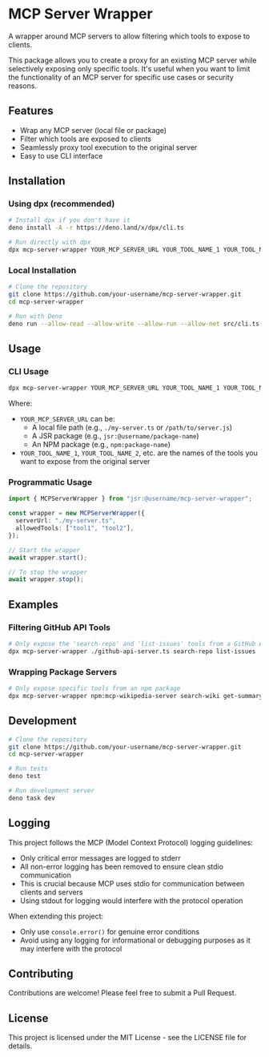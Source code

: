 # MCP Server Wrapper

A wrapper around MCP servers to allow filtering which tools to expose to clients.

This package allows you to create a proxy for an existing MCP server while selectively exposing only specific tools. It's useful when you want to limit the functionality of an MCP server for specific use cases or security reasons.

## Features

- Wrap any MCP server (local file or package)
- Filter which tools are exposed to clients
- Seamlessly proxy tool execution to the original server
- Easy to use CLI interface

## Installation

### Using dpx (recommended)

```bash
# Install dpx if you don't have it
deno install -A -r https://deno.land/x/dpx/cli.ts

# Run directly with dpx
dpx mcp-server-wrapper YOUR_MCP_SERVER_URL YOUR_TOOL_NAME_1 YOUR_TOOL_NAME_2 ...
```

### Local Installation

```bash
# Clone the repository
git clone https://github.com/your-username/mcp-server-wrapper.git
cd mcp-server-wrapper

# Run with Deno
deno run --allow-read --allow-write --allow-run --allow-net src/cli.ts YOUR_MCP_SERVER_URL YOUR_TOOL_NAME_1 YOUR_TOOL_NAME_2 ...
```

## Usage

### CLI Usage

```bash
dpx mcp-server-wrapper YOUR_MCP_SERVER_URL YOUR_TOOL_NAME_1 YOUR_TOOL_NAME_2 ...
```

Where:

- `YOUR_MCP_SERVER_URL` can be:
  - A local file path (e.g., `./my-server.ts` or `/path/to/server.js`)
  - A JSR package (e.g., `jsr:@username/package-name`)
  - An NPM package (e.g., `npm:package-name`)
- `YOUR_TOOL_NAME_1`, `YOUR_TOOL_NAME_2`, etc. are the names of the tools you want to expose from the original server

### Programmatic Usage

```typescript
import { MCPServerWrapper } from "jsr:@username/mcp-server-wrapper";

const wrapper = new MCPServerWrapper({
  serverUrl: "./my-server.ts",
  allowedTools: ["tool1", "tool2"],
});

// Start the wrapper
await wrapper.start();

// To stop the wrapper
await wrapper.stop();
```

## Examples

### Filtering GitHub API Tools

```bash
# Only expose the 'search-repo' and 'list-issues' tools from a GitHub API server
dpx mcp-server-wrapper ./github-api-server.ts search-repo list-issues
```

### Wrapping Package Servers

```bash
# Only expose specific tools from an npm package
dpx mcp-server-wrapper npm:mcp-wikipedia-server search-wiki get-summary
```

## Development

```bash
# Clone the repository
git clone https://github.com/your-username/mcp-server-wrapper.git
cd mcp-server-wrapper

# Run tests
deno test

# Run development server
deno task dev
```

## Logging

This project follows the MCP (Model Context Protocol) logging guidelines:

- Only critical error messages are logged to stderr
- All non-error logging has been removed to ensure clean stdio communication
- This is crucial because MCP uses stdio for communication between clients and servers
- Using stdout for logging would interfere with the protocol operation

When extending this project:

- Only use `console.error()` for genuine error conditions
- Avoid using any logging for informational or debugging purposes as it may interfere with the protocol

## Contributing

Contributions are welcome! Please feel free to submit a Pull Request.

## License

This project is licensed under the MIT License - see the LICENSE file for details.
